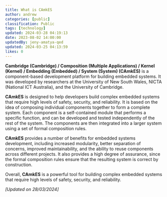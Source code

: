 ```yaml
---
title: What is CAmkES
author: andrew
categories: [public]
classification: Public
tags: [technology]
updated: 2024-03-28 04:19:13 
date: 2023-08-02 14:00:00 
updatedBy: jeny-amatya-qed
updated: 2024-03-25 04:13:59 
likes: 0
---
```


**Cambridge (Cambridge) / Composition (Multiple Applications) / Kernel (Kernel) / Embedding (Embedded) / System (System) (CAmkES)** is a component-based development platform for building embedded systems. It was developed by researchers at the University of New South Wales, NICTA (National ICT Australia), and the University of Cambridge.

**CAmkES** is designed to help developers build complex embedded systems that require high levels of safety, security, and reliability. It is based on the idea of composing individual components together to form a complete system. Each component is a self-contained module that performs a specific function, and can be developed and tested independently of the rest of the system. The components are then integrated into a larger system using a set of formal composition rules.

**CAmkES** provides a number of benefits for embedded systems development, including increased modularity, better separation of concerns, improved maintainability, and the ability to reuse components across different projects. It also provides a high degree of assurance, since the formal composition rules ensure that the resulting system is correct by construction.

Overall, **CAmkES** is a powerful tool for building complex embedded systems that require high levels of safety, security, and reliability.

*[Updated on 28/03/2024]*